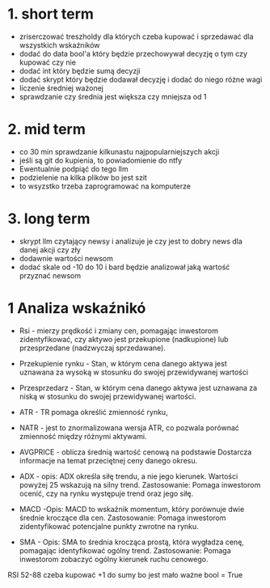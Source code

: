 # 1. short term
- zriserczować treszholdy dla których czeba kupować i sprzedawać dla wszystkich wskaźników
- dodać do data bool'a który będzie przechowywał decyzję o tym czy kupować czy nie
- dodać int który będzie sumą decyzji
- dodać skrypt który będzie dodawał decyzję i dodać do niego różne wagi
- liczenie średniej ważonej
- sprawdzanie czy średnia jest większa czy mniejsza od 1
# 2. mid term
- co 30 min sprawdzanie kilkunastu najpopularniejszych akcji 
- jeśli są git do kupienia, to powiadomienie do ntfy
- Ewentualnie podpiąć do tego llm
- podzielenie na kilka plików bo jest szit
- to wsyzstko trzeba zaprogramować na komputerze
# 3. long term
- skrypt llm czytający newsy i analizuje je czy jest to dobry news dla danej akcji czy zły
- dodawnie wartości newsom
- dodać skale od -10 do 10 i bard będzie analizował jaką wartość przyznać newsom




# 1 Analiza wskaźnikó
- Rsi - mierzy prędkość i zmiany cen, pomagając inwestorom zidentyfikować, czy aktywo jest przekupione (nadkupione) lub przesprzedane (nadzwyczaj sprzedawane).
- Przekupienie rynku - Stan, w którym cena danego aktywa jest uznawana za wysoką w stosunku do swojej przewidywanej wartości
- Przesprzedarz - Stan, w którym cena danego aktywa jest uznawana za niską w stosunku do swojej przewidywanej wartości.

- ATR - TR pomaga określić zmienność rynku, 

- NATR - jest to znormalizowana wersja ATR, co pozwala porównać zmienność między różnymi aktywami.

- AVGPRICE - oblicza średnią wartość cenową na podstawie  Dostarcza informacje na temat przeciętnej ceny danego okresu.

- ADX -  opis: ADX określa siłę trendu, a nie jego kierunek. Wartości powyżej 25 wskazują na silny trend.
Zastosowanie: Pomaga inwestorom ocenić, czy na rynku występuje trend oraz jego siłę.

- MACD -Opis: MACD to wskaźnik momentum, który porównuje dwie średnie kroczące dla cen.
Zastosowanie: Pomaga inwestorom zidentyfikować potencjalne punkty zwrotne na rynku.

- SMA - Opis: SMA to średnia krocząca prostą, która wygładza cenę, pomagając identyfikować ogólny trend.
Zastosowanie: Pomaga inwestorom zobaczyć ogólny kierunek ruchu cenowego.









RSI   52-88 czeba kupować 
        +1 do sumy bo jest mało ważne
        bool = True

